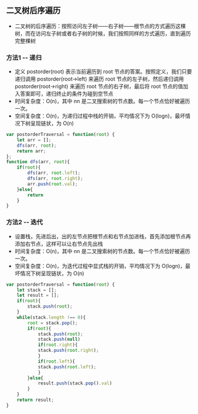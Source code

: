 ## 二叉树后序遍历
- 二叉树的后序遍历：按照访问左子树——右子树——根节点的方式遍历这棵树，而在访问左子树或者右子树的时候，我们按照同样的方式遍历，直到遍历完整棵树
### 方法1 -- 递归
- 定义 postorder(root) 表示当前遍历到 root 节点的答案。按照定义，我们只要递归调用 postorder(root->left) 来遍历 root 节点的左子树，然后递归调用 postorder(root->right) 来遍历 root 节点的右子树，最后将 root 节点的值加入答案即可，递归终止的条件为碰到空节点
- 时间复杂度：O(n)，其中 nn 是二叉搜索树的节点数。每一个节点恰好被遍历一次。
- 空间复杂度：O(n)，为递归过程中栈的开销，平均情况下为 O(logn)，最坏情况下树呈现链状，为 O(n)
```javascript
var postorderTraversal = function(root) {
    let arr = [];
    dfs(arr, root);
    return arr;
};
function dfs(arr, root){
    if(root){
        dfs(arr, root.left);
        dfs(arr, root.right);
        arr.push(root.val);
    }else{
        return
    }
}

```
### 方法2 -- 迭代
- 设置栈，先进后出，出的左节点把根节点和右节点加进栈，首先添加根节点再添加右节点，这样可以让右节点先出栈
- 时间复杂度：O(n)，其中 nn 是二叉搜索树的节点数。每一个节点恰好被遍历一次。
- 空间复杂度：O(n)，为迭代过程中显式栈的开销，平均情况下为 O(logn)，最坏情况下树呈现链状，为 O(n)

```javascript
var postorderTraversal = function(root) {
    let stack = [];
    let result = [];
    if(root){
        stack.push(root);
    }
    while(stack.length !== 0){
        root = stack.pop();
        if(root){
            stack.push(root);
            stack.push(null)
            if(root.right){
            stack.push(root.right);
            }
            if(root.left){
            stack.push(root.left);
            }
        }else{
            result.push(stack.pop().val)
        }  
    }
    return result;
}
```